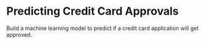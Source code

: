 # Predicting Credit Card Approvals
 Build a machine learning model to predict if a credit card application will get approved.
